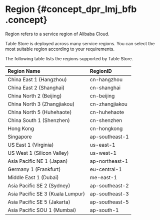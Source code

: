 # Region {#concept_dpr_lmj_bfb .concept}

Region refers to a service region of Alibaba Cloud.

Table Store is deployed across many service regions. You can select the most suitable region according to your requirements.

The following table lists the regions supported by Table Store.

|Region Name|RegionID|
|:----------|:-------|
|China East 1 \(Hangzhou\)|cn-hangzhou|
|China East 2 \(Shanghai\)|cn-shanghai|
|China North 2 \(Beijing\)|cn-beijing|
|China North 3 \(Zhangjiakou\)|cn-zhangjiakou|
|China North 5 \(Huhehaote\)|cn-huhehaote|
|China South 1 \(Shenzhen\)|cn-shenzhen|
|Hong Kong|cn-hongkong|
|Singapore|ap-southeast-1|
|US East 1 \(Virginia\)|us-east-1|
|US West 1 \(Silicon Valley\) |us-west-1|
|Asia Pacific NE 1 \(Japan\)|ap-northeast-1|
|Germany 1 \(Frankfurt\)|eu-central-1|
|Middle East 1 \(Dubai\)|me-east-1|
|Asia Pacific SE 2 \(Sydney\)|ap-southeast-2|
|Asia Pacific SE 3 \(Kuala Lumpur\)|ap-southeast-3|
|Asia Pacific SE 5 \(Jakarta\)|ap-southeast-5|
|Asia Pacific SOU 1 \(Mumbai\)|ap-south-1|

